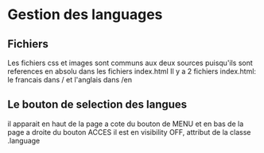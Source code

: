 # Gestion des languages

## Fichiers
Les fichiers css et images sont communs aux deux sources puisqu'ils sont references en absolu dans les fichiers index.html
Il y a 2 fichiers index.html: le francais dans / et l'anglais dans /en

## Le bouton de selection des langues
il apparait en haut de la page a cote du bouton de MENU et en bas de la page a droite du bouton ACCES
il est en visibility OFF, attribut de la classe .language

